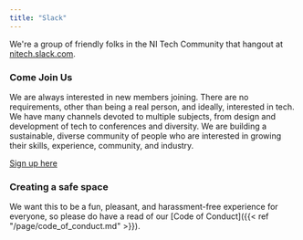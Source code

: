 ```yaml
---
title: "Slack"
---
```


We're a group of friendly folks in the NI Tech Community that hangout at [nitech.slack.com](nitech.slack.com).

### Come Join Us

We are always interested in new members joining. There are no requirements, other than being a real person, and ideally, interested in tech. We have many channels devoted to multiple subjects, from design and development of tech to conferences and diversity. We are building a sustainable, diverse community of people who are interested in growing their skills, experience, community, and industry.

[Sign up here](https://nitech.herokuapp.com/)

### Creating a safe space

We want this to be a fun, pleasant, and harassment-free experience for everyone, so please do have a read of our [Code of Conduct]({{< ref "/page/code_of_conduct.md" >}}).
